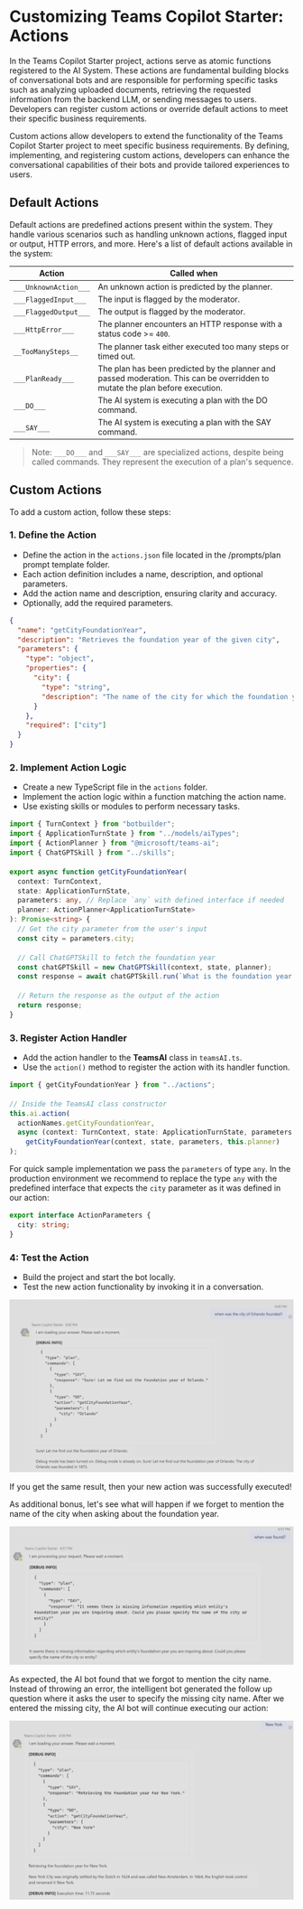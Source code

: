 # Customizing Teams Copilot Starter: Actions

In the Teams Copilot Starter project, actions serve as atomic functions registered to the AI System. These actions are fundamental building blocks of conversational bots and are responsible for performing specific tasks such as analyzing uploaded documents, retrieving the requested information from the backend LLM, or sending messages to users. Developers can register custom actions or override default actions to meet their specific business requirements.

Custom actions allow developers to extend the functionality of the Teams Copilot Starter project to meet specific business requirements. By defining, implementing, and registering custom actions, developers can enhance the conversational capabilities of their bots and provide tailored experiences to users.

## Default Actions

Default actions are predefined actions present within the system. They handle various scenarios such as handling unknown actions, flagged input or output, HTTP errors, and more. Here's a list of default actions available in the system:

| Action                | Called when                                                                                                                   |
| --------------------- | ----------------------------------------------------------------------------------------------------------------------------- |
| `___UnknownAction___` | An unknown action is predicted by the planner.                                                                               |
| `___FlaggedInput___`  | The input is flagged by the moderator.                                                                                      |
| `___FlaggedOutput___` | The output is flagged by the moderator.                                                                                     |
| `___HttpError___`     | The planner encounters an HTTP response with a status code >= `400`.                                                          |
| `__TooManySteps__`    | The planner task either executed too many steps or timed out.                                                                |
| `___PlanReady___`     | The plan has been predicted by the planner and passed moderation. This can be overridden to mutate the plan before execution. |
| `___DO___`            | The AI system is executing a plan with the DO command.                                                                      |
| `___SAY___`           | The AI system is executing a plan with the SAY command.                                                                     |

>Note: `___DO___` and `___SAY___` are specialized actions, despite being called commands. They represent the execution of a plan's sequence.

## Custom Actions

To add a custom action, follow these steps:

### 1. Define the Action

- Define the action in the `actions.json` file located in the /prompts/plan prompt template folder.
- Each action definition includes a name, description, and optional parameters.
- Add the action name and description, ensuring clarity and accuracy.
- Optionally, add the required parameters.

```json
{
  "name": "getCityFoundationYear",
  "description": "Retrieves the foundation year of the given city",
  "parameters": {
    "type": "object",
    "properties": {
      "city": {
        "type": "string",
        "description": "The name of the city for which the foundation year is being retrieved"
      }
    },
    "required": ["city"]
  }
}
```

### 2. Implement Action Logic

- Create a new TypeScript file in the `actions` folder.
- Implement the action logic within a function matching the action name.
- Use existing skills or modules to perform necessary tasks.

```typescript
import { TurnContext } from "botbuilder";
import { ApplicationTurnState } from "../models/aiTypes";
import { ActionPlanner } from "@microsoft/teams-ai";
import { ChatGPTSkill } from "../skills";

export async function getCityFoundationYear(
  context: TurnContext,
  state: ApplicationTurnState,
  parameters: any, // Replace `any` with defined interface if needed
  planner: ActionPlanner<ApplicationTurnState>
): Promise<string> {
  // Get the city parameter from the user's input
  const city = parameters.city;

  // Call ChatGPTSkill to fetch the foundation year
  const chatGPTSkill = new ChatGPTSkill(context, state, planner);
  const response = await chatGPTSkill.run(`What is the foundation year of ${city}?`);

  // Return the response as the output of the action
  return response;
}
```

### 3. Register Action Handler

- Add the action handler to the **TeamsAI** class in `teamsAI.ts`.
- Use the `action()` method to register the action with its handler function.

```typescript
import { getCityFoundationYear } from "../actions";

// Inside the TeamsAI class constructor
this.ai.action(
  actionNames.getCityFoundationYear,
  async (context: TurnContext, state: ApplicationTurnState, parameters: any) =>
    getCityFoundationYear(context, state, parameters, this.planner)
);
```

For quick sample implementation we pass the `parameters` of type `any`. In the production environment we recommend to replace the type `any` with the predefined interface that expects the `city` parameter as it was defined in our action:

```typescript
export interface ActionParameters {
  city: string;
}
```

### 4: Test the Action

- Build the project and start the bot locally.
- Test the new action functionality by invoking it in a conversation.

![WhenOrlandoWasFounded](../images/screenshots/WhenOrlandoWasFounded.png)

If you get the same result, then your new action was successfully executed!

As additional bonus, let's see what will happen if we forget to mention the name of the city when asking about the foundation year.

![MissingCity](../images/screenshots/MissingCity.png)

As expected, the AI bot found that we forgot to mention the city name. Instead of throwing an error, the intelligent bot generated the follow up question where it asks the user to specify the missing city name.
After we entered the missing city, the AI bot will continue executing our action:

![WhenNYCFounded](../images/screenshots/WhenNYCFounded.png)
